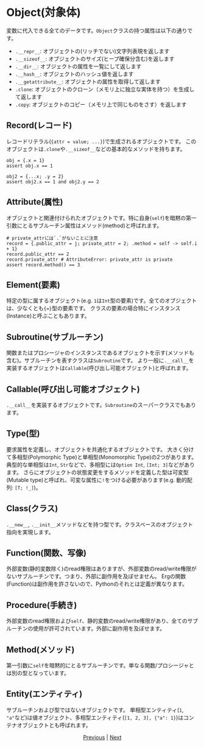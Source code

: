 # Object(対象体)

変数に代入できる全てのデータです。`Object`クラスの持つ属性は以下の通りです。

* `.__repr__`: オブジェクトの(リッチでない)文字列表現を返します
* `.__sizeof__`: オブジェクトのサイズ(ヒープ確保分含む)を返します
* `.__dir__`: オブジェクトの属性を一覧にして返します
* `.__hash__`: オブジェクトのハッシュ値を返します
* `.__getattribute__`: オブジェクトの属性を取得して返します
* `.clone`: オブジェクトのクローン（メモリ上に独立な実体を持つ）を生成して返します
* `.copy`: オブジェクトのコピー（メモリ上で同じものをさす）を返します

## Record(レコード)

レコードリテラル(`{attr = value; ...}`)で生成されるオブジェクトです。
このオブジェクトは`.clone`や`.__sizeof__`などの基本的なメソッドを持ちます。

```erg
obj = {.x = 1}
assert obj.x == 1

obj2 = {...x; .y = 2}
assert obj2.x == 1 and obj2.y == 2
```

## Attribute(属性)

オブジェクトと関連付けられたオブジェクトです。特に自身(`self`)を暗黙の第一引数にとるサブルーチン属性はメソッド(method)と呼ばれます。

```erg
# private_attrには`.`がないことに注意
record = {.public_attr = j; private_attr = 2; .method = self -> self.i + 1}
record.public_attr == 2
record.private_attr # AttributeError: private_attr is private
assert record.method() == 3
```

## Element(要素)

特定の型に属するオブジェクト(e.g. `1`は`Int`型の要素)です。全てのオブジェクトは、少なくとも`{=}`型の要素です。
クラスの要素の場合特にインスタンス(Instance)と呼ぶこともあります。

## Subroutine(サブルーチン)

関数またはプロシージャのインスタンスであるオブジェクトを示す(メソッドも含む)。サブルーチンを表すクラスは`Subroutine`です。
より一般に`.__call__`を実装するオブジェクトは`Callable`(呼び出し可能オブジェクト)と呼ばれます。

## Callable(呼び出し可能オブジェクト)

`.__call__`を実装するオブジェクトです。`Subroutine`のスーパークラスでもあります。

## Type(型)

要求属性を定義し、オブジェクトを共通化するオブジェクトです。
大きく分けて多相型(Polymorphic Type)と単相型(Monomorphic Type)の2つがあります。典型的な単相型は`Int`, `Str`などで、多相型には`Option Int`, `[Int; 3]`などがあります。
さらにオブジェクトの状態変更をするメソッドを定義した型は可変型(Mutable type)と呼ばれ、可変な属性に`!`をつける必要があります(e.g. 動的配列: `[T; !_]`)。

## Class(クラス)

`.__new__`, `.__init__`メソッドなどを持つ型です。クラスベースのオブジェクト指向を実現します。

## Function(関数、写像)

外部変数(静的変数除く)のread権限はありますが、外部変数のread/write権限がないサブルーチンです。つまり、外部に副作用を及ぼせません。
Ergの関数(Function)は副作用を許さないので、Pythonのそれとは定義が異なります。

## Procedure(手続き)

外部変数のread権限および`self`、静的変数のread/write権限があり、全てのサブルーチンの使用が許可されています。外部に副作用を及ぼせます。

## Method(メソッド)

第一引数に`self`を暗黙的にとるサブルーチンです。単なる関数/プロシージャとは別の型となっています。

## Entity(エンティティ)

サブルーチンおよび型ではないオブジェクトです。
単相型エンティティ(`1`, `"a"`など)は値オブジェクト、多相型エンティティ(`[1, 2, 3], {"a": 1}`)はコンテナオブジェクトとも呼ばれます。

<p align='center'>
    <a href='./24_module.md'>Previous</a> | <a href='./26_pattern_matching.md'>Next</a>
</p>
